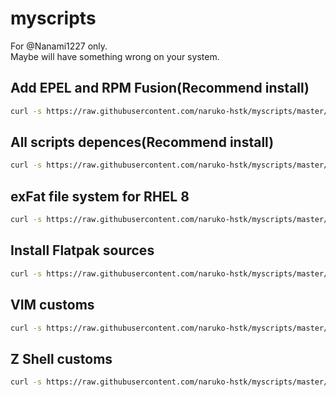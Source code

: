 # myscripts

For @Nanami1227 only.  
Maybe will have something wrong on your system.

## Add EPEL and RPM Fusion(Recommend install)

```sh
curl -s https://raw.githubusercontent.com/naruko-hstk/myscripts/master/enableEPELandRPMFusion.sh | sudo bash
```

## All scripts depences(Recommend install)

```sh
curl -s https://raw.githubusercontent.com/naruko-hstk/myscripts/master/installScriptDepences.sh | sudo bash
```

## exFat file system for RHEL 8

```sh
curl -s https://raw.githubusercontent.com/naruko-hstk/myscripts/master/exfat.sh | sudo bash
```

## Install Flatpak sources

```sh
curl -s https://raw.githubusercontent.com/naruko-hstk/myscripts/master/setupFlatpakSources.sh | sudo bash
```

## VIM customs

```sh
curl -s https://raw.githubusercontent.com/naruko-hstk/myscripts/master/setupVIM.sh | bash
```

## Z Shell customs

```sh
curl -s https://raw.githubusercontent.com/naruko-hstk/myscripts/master/setupZsh.sh | bash
```
